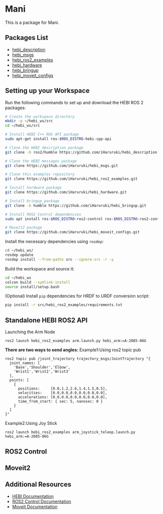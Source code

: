 # Mani
This is a package for Mani.

## Packages List
* [hebi_description](https://github.com/iHaruruki/hebi_description.git)
* [hebi_msgs](https://github.com/iHaruruki/hebi_msgs.git)
* [hebi_ros2_examples](https://github.com/iHaruruki/hebi_ros2_examples.git)
* [hebi_hardware](https://github.com/iHaruruki/hebi_hardware.git)
* [hebi_bringup](https://github.com/iHaruruki/hebi_bringup.git)
* [hebi_moveit_configs](https://github.com/iHaruruki/hebi_moveit_configs.git)

## Setting up your Workspace
Run the following commands to set up and download the HEBI ROS 2 packages:
```bash
# Create the workspace directory
mkdir -p ~/hebi_ws/src
cd ~/hebi_ws/src

# Install HEBI C++ ROS API package
sudo apt-get install ros-$ROS_DISTRO-hebi-cpp-api

# Clone the HEBI description package
git clone -b ros2/humble https://github.com/iHaruruki/hebi_description.git

# Clone the HEBI messages package
git clone https://github.com/iHaruruki/hebi_msgs.git

# Clone this examples repository
git clone https://github.com/iHaruruki/hebi_ros2_examples.git

# Install hardware package
git clone https://github.com/iHaruruki/hebi_hardware.git

# Install bringup package
git clone -b humble https://github.com/iHaruruki/hebi_bringup.git

# Install ROS2 Control dependencies
sudo apt install ros-$ROS_DISTRO-ros2-control ros-$ROS_DISTRO-ros2-controllers -y

# Moveit2 package
git clone https://github.com/iHaruruki/hebi_moveit_configs.git
```
Install the necessary dependencies using `rosdep`:
```bash
cd ~/hebi_ws/
rosdep update
rosdep install --from-paths src --ignore-src -r -y
```
Build the workspace and source it:
```bash
cd ~/hebi_ws
colcon build --symlink-install
source install/setup.bash
```
(Optional) Install `pip` dependencies for HRDF to URDF conversion script:

```bash
pip install -r src/hebi_ros2_examples/requirements.txt
```
## Standalone HEBI ROS2 API
Launching the Arm Node
```shell
ros2 launch hebi_ros2_examples arm.launch.py hebi_arm:=A-2085-06G
```
**There are two ways to send angles:**
Example1:Using ros2 topic pub
```shell
ros2 topic pub /joint_trajectory trajectory_msgs/JointTrajectory "{ 
  joint_names: [
    'Base','Shoulder','Elbow',
    'Wrist1','Wrist2','Wrist3'
  ],
  points: [
    { 
      positions:     [0.0,1.2,2.6,1.4,1.5,0.5],
      velocities:    [0.0,0.0,0.0,0.0,0.0,0.0],
      accelerations: [0.0,0.0,0.0,0.0,0.0,0.0],
      time_from_start: { sec: 5, nanosec: 0 }
    }
  ]
}"
```
Example2:Using Joy Stick
```shell
ros2 launch hebi_ros2_examples arm_joystick_teleop.launch.py hebi_arm:=A-2085-06G
```
## ROS2 Control

## Moveit2

## Additional Resources
* [HEBI Documentation](https://docs.hebi.us/)
* [ROS2 Control Documentation](https://docs.hebi.us/)
* [Moveit Documentation](https://moveit.ai/)